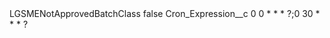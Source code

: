 <?xml version="1.0" encoding="UTF-8"?>
<CustomMetadata xmlns="http://soap.sforce.com/2006/04/metadata" xmlns:xsi="http://www.w3.org/2001/XMLSchema-instance" xmlns:xsd="http://www.w3.org/2001/XMLSchema">
    <label>LGSMENotApprovedBatchClass</label>
    <protected>false</protected>
    <values>
        <field>Cron_Expression__c</field>
        <value xsi:type="xsd:string">0 0 * * * ?;0 30 * * * ?</value>
    </values>
</CustomMetadata>
